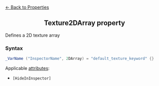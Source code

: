 [<- Back to Properties](./README.md)

<h2 align = "center">Texture2DArray property</h2>

Defines a 2D texture array
### Syntax
```C#
_VarName ("InspectorName", 2DArray) = "default_texture_keyword" {}
```
Applicable [attributes](../Attributes/README.md):

- ```[HideInInspector]```